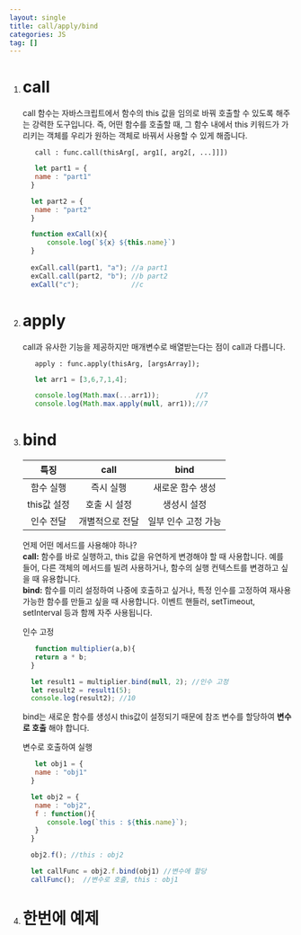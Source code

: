 ```yaml
---
layout: single
title: call/apply/bind
categories: JS
tag: []
---
```

 
1. # call
   call 함수는 자바스크립트에서 함수의 this 값을 임의로 바꿔 호출할 수 있도록 해주는 강력한 도구입니다. 즉, 어떤 함수를 호출할 때, 그 함수 내에서 this 키워드가 가리키는 객체를 우리가 원하는 객체로 바꿔서 사용할 수 있게 해줍니다.   

   ```
      call : func.call(thisArg[, arg1[, arg2[, ...]]])   
   ```   
   
   ```js
      let part1 = {
      name : "part1"
     }

     let part2 = {
      name : "part2"
     }

     function exCall(x){
         console.log(`${x} ${this.name}`)
     }
      
     exCall.call(part1, "a"); //a part1
     exCall.call(part2, "b"); //b part2
     exCall("c");             //c
   ```   

1. # apply
   call과 유사한 기능을 제공하지만 매개변수로 배열받는다는 점이 call과 다릅니다.   
   
   ```
      apply : func.apply(thisArg, [argsArray]);
   ```   

   ```js
      let arr1 = [3,6,7,1,4];

      console.log(Math.max(...arr1));         //7
      console.log(Math.max.apply(null, arr1));//7
   ```   

1. # bind

   |     특징    |      call     |        bind       |
   |:-----------:|:--------------:|:----------------:|
   |  함수 실행  |     즉시 실행   |  새로운 함수 생성  |
   | this값 설정 |   호출 시 설정  |  생성시 설정      |
   | 인수 전달   | 개별적으로 전달 | 일부 인수 고정 가능 |

   언제 어떤 메서드를 사용해야 하나?   
   __call:__ 함수를 바로 실행하고, this 값을 유연하게 변경해야 할 때 사용합니다. 예를 들어, 다른 객체의 메서드를 빌려 사용하거나, 함수의 실행 컨텍스트를 변경하고 싶을 때 유용합니다.   
   __bind:__ 함수를 미리 설정하여 나중에 호출하고 싶거나, 특정 인수를 고정하여 재사용 가능한 함수를 만들고 싶을 때 사용합니다. 이벤트 핸들러, setTimeout, setInterval 등과 함께 자주 사용됩니다.    

   인수 고정
   ```js
      function multiplier(a,b){
      return a * b;
     }

     let result1 = multiplier.bind(null, 2); //인수 고정
     let result2 = result1(5);
     console.log(result2); //10
   ```   
   
   bind는 새로운 함수를 생성시 this값이 설정되기 때문에 참조 변수를 할당하여 __변수로 호출__ 해야 합니다.  

   변수로 호출하여 실행
   ```js
      let obj1 = {
      name : "obj1"
     }

     let obj2 = {
      name : "obj2",
      f : function(){
         console.log(`this : ${this.name}`);
      }
     }

     obj2.f(); //this : obj2

     let callFunc = obj2.f.bind(obj1) //변수에 할당
     callFunc();  //변수로 호출, this : obj1
   ```

1. # 한번에 예제
   ```

   ```